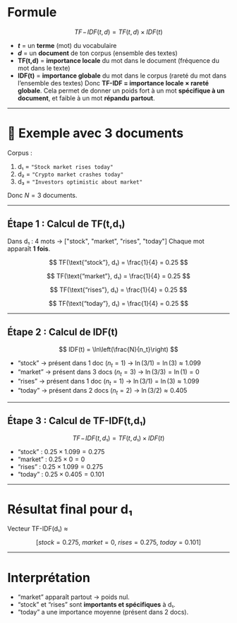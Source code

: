 #  Formule

$$
TF\!-\!IDF(t, d) = TF(t, d) \times IDF(t)
$$

* **$t$** = un **terme** (mot) du vocabulaire
* **$d$** = un **document** de ton corpus (ensemble des textes)
* **TF(t,d)** = **importance locale** du mot dans le document (fréquence du mot dans le texte)
* **IDF(t)** = **importance globale** du mot dans le corpus (rareté du mot dans l’ensemble des textes)
Donc **TF-IDF = importance locale × rareté globale**.
Cela permet de donner un poids fort à un mot **spécifique à un document**, et faible à un mot **répandu partout**.

---

# 🔹 Exemple avec 3 documents

Corpus :

1. d₁ = `"Stock market rises today"`
2. d₂ = `"Crypto market crashes today"`
3. d₃ = `"Investors optimistic about market"`

Donc $N = 3$ documents.

---

## Étape 1 : Calcul de TF(t,d₁)

Dans d₁ : 4 mots → \["stock", "market", "rises", "today"]
Chaque mot apparaît **1 fois**.

$$
TF(\text{“stock”}, d₁) = \frac{1}{4} = 0.25
$$

$$
TF(\text{“market”}, d₁) = \frac{1}{4} = 0.25
$$

$$
TF(\text{“rises”}, d₁) = \frac{1}{4} = 0.25
$$

$$
TF(\text{“today”}, d₁) = \frac{1}{4} = 0.25
$$

---

## Étape 2 : Calcul de IDF(t)

$$
IDF(t) = \ln\left(\frac{N}{n_t}\right)
$$

* “stock” → présent dans 1 doc ($n_t = 1$) → $\ln(3/1) = \ln(3) ≈ 1.099$
* “market” → présent dans 3 docs ($n_t = 3$) → $\ln(3/3) = \ln(1) = 0$
* “rises” → présent dans 1 doc ($n_t = 1$) → $\ln(3/1) = \ln(3) ≈ 1.099$
* “today” → présent dans 2 docs ($n_t = 2$) → $\ln(3/2) ≈ 0.405$

---

## Étape 3 : Calcul de TF-IDF(t,d₁)

$$
TF\!-\!IDF(t, d₁) = TF(t,d₁) \times IDF(t)
$$

* “stock” : $0.25 \times 1.099 = 0.275$
* “market” : $0.25 \times 0 = 0$
* “rises” : $0.25 \times 1.099 = 0.275$
* “today” : $0.25 \times 0.405 = 0.101$

---

# Résultat final pour d₁

Vecteur TF-IDF(d₁) ≈

$$
[stock=0.275,\ market=0,\ rises=0.275,\ today=0.101]
$$

---

# Interprétation

* “market” apparaît partout → poids nul.
* “stock” et “rises” sont **importants et spécifiques** à d₁.
* “today” a une importance moyenne (présent dans 2 docs).



